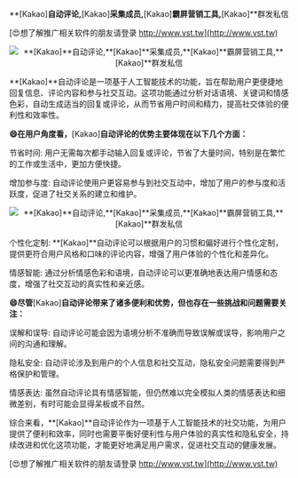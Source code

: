 **[Kakao]**自动评论,**[Kakao]**采集成员,**[Kakao]**霸屏营销工具,**[Kakao]**群发私信

[😍想了解推广相关软件的朋友请登录 http://www.vst.tw](http://www.vst.tw)

 <center><img src="https://vst.tw/MP4/tuiguang/png/0.png" alt="**[Kakao]**自动评论,**[Kakao]**采集成员,**[Kakao]**霸屏营销工具,**[Kakao]**群发私信"></center>

**[Kakao]**自动评论是一项基于人工智能技术的功能，旨在帮助用户更便捷地回复信息、评论内容和参与社交互动。这项功能通过分析对话语境、关键词和情感色彩，自动生成适当的回复或评论，从而节省用户时间和精力，提高社交体验的便利性和效率性。

**😄在用户角度看，**[Kakao]**自动评论的优势主要体现在以下几个方面：**

节省时间: 用户无需每次都手动输入回复或评论，节省了大量时间，特别是在繁忙的工作或生活中，更加方便快捷。

增加参与度: 自动评论使用户更容易参与到社交互动中，增加了用户的参与度和活跃度，促进了社交关系的建立和维护。

 <center><img src="https://vst.tw/MP4/tuiguang/png/8.png" alt="**[Kakao]**自动评论,**[Kakao]**采集成员,**[Kakao]**霸屏营销工具,**[Kakao]**群发私信"></center>

个性化定制: **[Kakao]**自动评论可以根据用户的习惯和偏好进行个性化定制，提供更符合用户风格和口味的评论内容，增强了用户体验的个性化和差异化。

情感智能: 通过分析情感色彩和语境，自动评论可以更准确地表达用户情感和态度，增强了社交互动的真实性和亲近感。

**😄尽管**[Kakao]**自动评论带来了诸多便利和优势，但也存在一些挑战和问题需要关注：**

误解和误导: 自动评论可能会因为语境分析不准确而导致误解或误导，影响用户之间的沟通和理解。

隐私安全: 自动评论涉及到用户的个人信息和社交互动，隐私安全问题需要得到严格保护和管理。

情感表达: 虽然自动评论具有情感智能，但仍然难以完全模拟人类的情感表达和细微差别，有时可能会显得呆板或不自然。

综合来看，**[Kakao]**自动评论作为一项基于人工智能技术的社交功能，为用户提供了便利和效率，同时也需要平衡好便利性与用户体验的真实性和隐私安全，持续改进和优化这项功能，才能更好地满足用户需求，促进社交互动的健康发展。

[😍想了解推广相关软件的朋友请登录 http://www.vst.tw](http://www.vst.tw)



